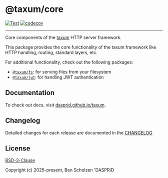 # @taxum/core

[![Test](https://github.com/DASPRiD/taxum/actions/workflows/test.yml/badge.svg)](https://github.com/DASPRiD/taxum/actions/workflows/test.yml)
[![codecov](https://codecov.io/gh/DASPRiD/taxum/graph/badge.svg?token=fMAHt3CqfR&component=core)](https://codecov.io/gh/DASPRiD/taxum)

---

Core components of the [taxum](https://github.com/dasprid/taxum) HTTP server
framework.

This package provides the core functionality of the taxum framework like
HTTP handling, routing, standard layers, etc.

For additional functionality, check out the following packages:

- [`@taxum/fs`](https://github.com/DASPRiD/taxum/tree/main/packages/fs): for serving files from your filesystem
- [`@taxum/jwt`](https://github.com/DASPRiD/taxum/tree/main/packages/jwt): for handling JWT authentication

## Documentation

To check out docs, visit [dasprid.github.io/taxum](https://dasprid.github.io/taxum/).

## Changelog

Detailed changes for each release are documented in the [CHANGELOG](https://github.com/dasprid/taxum/blob/main/packages/fs/CHANGELOG.md)

## License

[BSD-3-Clause](https://github.com/dasprid/taxum/blob/main/LICENSE)

Copyright (c) 2025-present, Ben Scholzen 'DASPRiD
